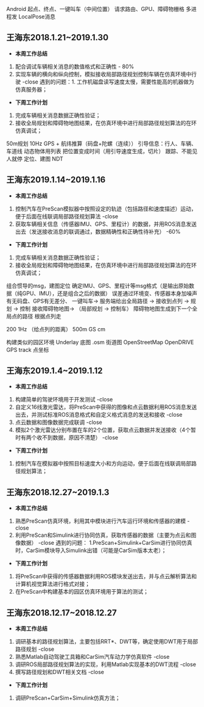 



Android
起点、终点、一键叫车（中间位置）
请求路由、GPU、障碍物栅格
多进程发 LocalPose消息








王海东2018.1.21~2019.1.30
----------------------------------
- **本周工作总结**
1. 配合调试车辆相关消息的数值格式和正确性 -  80%
2. 实现车辆的横向和纵向控制，模拟接收局部路径规划控制车辆在仿真环境中行驶 -close
遇到的问题：1. 工作机磁盘读写速度太慢，需要性能高的机器做为仿真服务器；
- **下周工作计划**
1. 完成车辆相关消息数据正确性验证；
2. 接收全局规划和障碍物地图结果，在仿真环境中进行局部路径规划算法的在环仿真调试；



50m规划 10Hz
GPS + 航纬推算（码盘+陀螺（连续））
引导信息：行人、车辆、车道线
动态物体用列表
把位置变成时间（用引导速度生成，切片）
跟踪、不能见人就停
定位、建图  NDT


王海东2019.1.14~2019.1.16
----------------------------------
- **本周工作总结**
1. 控制汽车在PreScan模拟器中按照设定的轨迹（包括路径和速度描述）运动，便于后面在线联调局部路径规划算法 -close 
2. 获取车辆相关信息（传感器IMU、GPS、里程计）的数据，并用ROS消息发送出去（发送接收消息的联调通过，数据精确性和正确性待补充）  -60%
- **下周工作计划**
1. 完成车辆相关消息数据正确性验证；
2. 接收全局规划和障碍物地图结果，在仿真环境中进行局部路径规划算法的在环仿真调试；


组合惯导的msg，建图定位
确定IMU、GPS、里程计等msg格式（是输出原始数据（纯GPU、IMU），还是组合之后的数据）
误差通过环境变、传感器本身加噪声
有无码盘、GPS有无差分、
一键叫车-> 服务端给出全局路径 -> 接收到点列 -> 规划 -> 控制 
接收障碍物地图->  （局部规划 -> 控制车）
障碍物地图生成到下一个全局点的路径
根据点列走

200 1Hz （给点列的距离）
500m
GS cm

构建类似的园区环境
Underlay 底图
.osm 街道图 OpenStreetMap
OpenDRIVE
GPS track  点坐标





王海东2019.1.4~2019.1.12
----------------------------------
- **本周工作总结**
1. 构建简单的驾驶环境用于开发测试 -close 
2. 自定义16线激光雷达，将PreScan中获得的图像和点云数据利用ROS消息发送出去，并测试标准ROS消息格式和自定义格式消息的发送和接收  -close
3. 点云数据和图像数据完成联调 -close 
4. 模拟2个激光雷达分别布置在车的2个位置，获取点云数据并发送接收（4个暂时有两个收不到数据，原因不清楚） -close
- **下周工作计划**
1. 控制汽车在模拟器中按照目标速度大小和方向运动，便于后面在线联调局部路径规划算法；


王海东2018.12.27~2019.1.3
----------------------------------
- **本周工作总结**
1. 熟悉PreScan仿真环境，利用其中模块进行汽车运行环境和传感器的建模  -close
2. 利用PreScan和Simulink进行协同仿真，获取传感器的数据（主要为点云和图像数据） -close 
遇到的问题： 1.PreScan+Simulink+CarSim进行协同仿真时，CarSim模块导入Simulink出错（可能是CarSim版本太老）；
- **下周工作计划**
1. 将PreScan中获得的传感器数据利用ROS模块发送出去，并与点云解析算法和计算机视觉算法进行格式对接；
2. 在PreScan中构建基本的园区仿真环境用于算法的测试；


王海东2018.12.17~2018.12.27
----------------------------------
- **本周工作总结**
1. 调研基本的路径规划算法，主要包括RRT*、DWT等，确定使用DWT用于局部路径规划  -close
2. 熟悉Matlab自动驾驶工具箱和CarSim汽车动力学仿真软件 -close 
3. 调研ROS局部路径规划算法的实现，利用Matlab实现基本的DWT流程 -close
4. 撰写路径规划和DWT相关文档 -close
- **下周工作计划**
1. 调研PreScan+CarSim+Simulink仿真方法；

